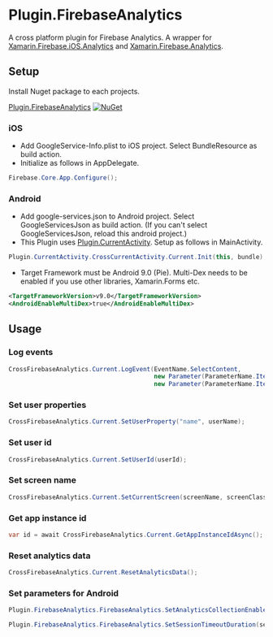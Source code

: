 # Plugin.FirebaseAnalytics

A cross platform plugin for Firebase Analytics. 
A wrapper for [Xamarin.Firebase.iOS.Analytics](https://www.nuget.org/packages/Xamarin.Firebase.iOS.Analytics/) 
and [Xamarin.Firebase.Analytics](https://www.nuget.org/packages/Xamarin.Firebase.Analytics).


## Setup
Install Nuget package to each projects.

[Plugin.FirebaseAnalytics](https://www.nuget.org/packages/Plugin.FirebaseAnalytics/) [![NuGet](https://img.shields.io/nuget/vpre/Plugin.FirebaseAnalytics.svg?label=NuGet)](https://www.nuget.org/packages/Plugin.FirebaseAnalytics/)

### iOS
* Add GoogleService-Info.plist to iOS project. Select BundleResource as build action.
* Initialize as follows in AppDelegate. 
```C#
Firebase.Core.App.Configure();
```

### Android
* Add google-services.json to Android project. Select GoogleServicesJson as build action. (If you can't select GoogleServicesJson, reload this android project.)
* This Plugin uses [Plugin.CurrentActivity](https://github.com/jamesmontemagno/CurrentActivityPlugin). Setup as follows in MainActivity.
```C#
Plugin.CurrentActivity.CrossCurrentActivity.Current.Init(this, bundle);
```
* Target Framework must be Android 9.0 (Pie). Multi-Dex needs to be enabled if you use other libraries, Xamarin.Forms etc.
```xml
<TargetFrameworkVersion>v9.0</TargetFrameworkVersion>
<AndroidEnableMultiDex>true</AndroidEnableMultiDex>
```

## Usage
### Log events
```C#
CrossFirebaseAnalytics.Current.LogEvent(EventName.SelectContent,
                                        new Parameter(ParameterName.ItemId, itemId),
                                        new Parameter(ParameterName.ItemName, itemName));
```

### Set user properties
```C#
CrossFirebaseAnalytics.Current.SetUserProperty("name", userName);
```

### Set user id
```C#
CrossFirebaseAnalytics.Current.SetUserId(userId);
```

### Set screen name
```C#
CrossFirebaseAnalytics.Current.SetCurrentScreen(screenName, screenClass));
```

### Get app instance id
```C#
var id = await CrossFirebaseAnalytics.Current.GetAppInstanceIdAsync();
```

### Reset analytics data
```C#
CrossFirebaseAnalytics.Current.ResetAnalyticsData();
```

### Set parameters for Android
```C#
Plugin.FirebaseAnalytics.FirebaseAnalytics.SetAnalyticsCollectionEnabled(enabled);

Plugin.FirebaseAnalytics.FirebaseAnalytics.SetSessionTimeoutDuration(sessionTimeoutDuration);
```
